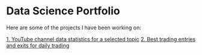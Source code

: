 # Data Science Portfolio

Here are some of the projects I have been working on:

<a href="/YouTube_channels_by_topic_Github_v1.html">1. YouTube channel data statistics for a selected topic</a>
<a href="/evmos.html">2. Best trading entries and exits for daily trading</a>



